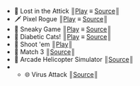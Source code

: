 - 🎃 Lost in the Attick ║[Play](https://diegogandolfo.itch.io/lost-in-the-attick) ≡ [Source](https://github.com/ThyThal/Lost-In-The-Attick)║
- 🗡️ Pixel Rogue  ║[Play](https://thythal.itch.io/pixel-rogue) ≡ [Source](https://github.com/ThyThal/Pixel-Rogue)║
- 🤫 Sneaky Game ║[Play](https://thythal.itch.io/sneaky-game) ≡ [Source](https://github.com/ThyThal/Sneaky-Game--Lunes-)║
- 🍬 Diabetic Cats!  ║[Play](https://thythal.itch.io/diabetic-cats) ≡ [Source](https://gitlab.com/ThyThal/ioo-juego-de-gatos)║
- 🔫 Shoot 'em  ║[Play](https://thythal.itch.io/shoot-em)║
- 💎 Match 3  ║[Source](https://github.com/ThyThal/Match-3-Chained-Edition)║
- 🚁 Arcade Helicopter Simulator  ║[Source](https://github.com/ThyThal/MSVJ-2-Helicoptero)║
- - 🌐 Virus Attack  ║[Source](https://github.com/ThyThal/Virus-Attack)║

